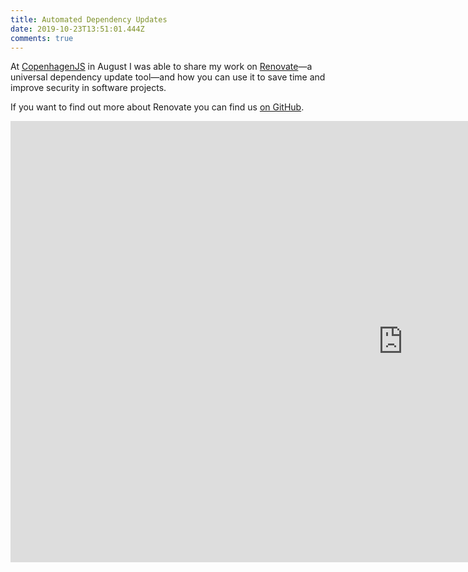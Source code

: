```yaml
---
title: Automated Dependency Updates
date: 2019-10-23T13:51:01.444Z
comments: true
---
```

At [CopenhagenJS](https://copenhagenjs.dk) in August I was able to share my work on [Renovate](https://renovatebot.com/)—a universal dependency update tool—and how you can use it to save time and improve security in software projects.

If you want to find out more about Renovate you can find us [on GitHub](https://github.com/renovatebot/renovate).

<iframe width="1255" height="706" src="https://www.youtube.com/embed/yAntIlemF28" frameborder="0" allow="accelerometer; autoplay; encrypted-media; gyroscope; picture-in-picture" allowfullscreen></iframe>
